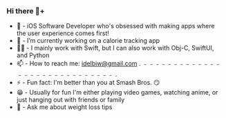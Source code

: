 ### Hi there 👋+


- 📲 - iOS Software Developer who's obsessed with making apps where the user experience comes first!
- 🔭 - I’m currently working on a calorie tracking app
- 🧑‍💻 - I mainly work with Swift, but I can also work with Obj-C, SwiftUI, and Python
- 📫 - How to reach me: idelbiw@gmail.com
.
 ﹣﹣﹣﹣﹣﹣﹣﹣﹣﹣﹣﹣﹣﹣﹣﹣﹣﹣﹣﹣﹣﹣﹣﹣﹣﹣﹣﹣﹣
.
- ⚡ - Fun fact: I'm better than you at Smash Bros. 😏
- 😁 - Usually for fun I'm either playing video games, watching anime, or just hanging out with friends or family
- 💬 - Ask me about weight loss tips
